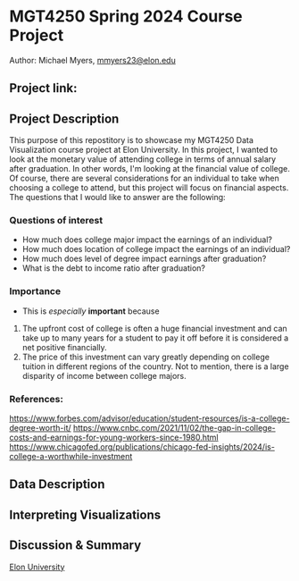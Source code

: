 # MGT4250 Spring 2024 Course Project
Author: Michael Myers, mmyers23@elon.edu
## Project link:
## Project Description
This purpose of this repostitory is to showcase my MGT4250 Data Visualization course project at Elon University. In this project, I wanted to look at the monetary value of attending college in terms of annual salary after graduation. In other words, I'm looking at the financial value of college. Of course, there are several considerations for an individual to take when choosing a college to attend, but this project will focus on financial aspects. The questions that I would like to answer are the following:  
### Questions of interest
- How much does college major impact the earnings of an individual?
- How much does location of college impact the earnings of an individual?
- How much does level of degree impact earnings after graduation?
- What is the debt to income ratio after graduation?
### Importance
- This is *especially* **important** because
 1.  The upfront cost of college is often a huge financial investment and can take up to many years for a student to
pay it off before it is considered a net positive financially. 
 2.  The price of this investment can vary greatly depending on college tuition in different regions of the country. Not to mention, there is a
large disparity of income between college majors.
### References:
https://www.forbes.com/advisor/education/student-resources/is-a-college-degree-worth-it/
https://www.cnbc.com/2021/11/02/the-gap-in-college-costs-and-earnings-for-young-workers-since-1980.html
https://www.chicagofed.org/publications/chicago-fed-insights/2024/is-college-a-worthwhile-investment
## Data Description
## Interpreting Visualizations
## Discussion & Summary
[Elon University](https://elon.edu)
